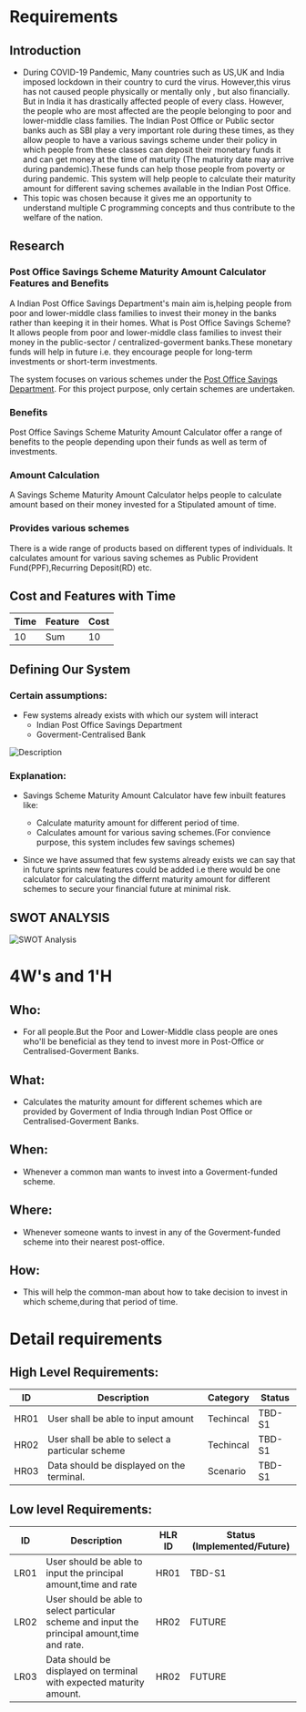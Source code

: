 # Requirements
## Introduction
 * During COVID-19 Pandemic, Many countries such as US,UK and India imposed lockdown in their country to curd the virus. However,this virus has not caused people physically or mentally only , but also financially. But in India it has drastically affected people of every class. However, the people who are most affected are the people belonging to poor and lower-middle class families. The Indian Post Office or Public sector banks auch as SBI play a very important role during these times, as they allow people to have a various savings scheme under their policy in which people from these classes can deposit their monetary funds it and can get money at the time of maturity (The maturity date may arrive during pandemic).These funds can help those people from poverty or during pandemic. This system will help people to calculate their maturity amount for different saving schemes available in the Indian Post Office.     
 * This topic was chosen because it gives me an opportunity to understand multiple C programming concepts and thus contribute to the welfare of the nation.

## Research
### Post Office Savings Scheme Maturity Amount Calculator Features and Benefits
A Indian Post Office Savings Department's main aim is,helping people from poor and lower-middle class families to invest their money in the banks rather than keeping it in their homes. 
What is Post Office Savings Scheme? 
It allows people from poor and lower-middle class families to invest their money in the public-sector / centralized-goverment banks.These monetary funds will help in future i.e. they encourage people for long-term investments or short-term investments.

The system focuses on various schemes under the [Post Office Savings Department](https://www.indiapost.gov.in/Financial/pages/content/post-office-saving-schemes.aspx). For this project purpose, only certain schemes are undertaken.

### Benefits
Post Office Savings Scheme Maturity Amount Calculator offer a range of benefits to the people depending upon their funds as well as term of investments.

### Amount Calculation
A Savings Scheme Maturity Amount Calculator helps people to calculate amount based on their money invested for a Stipulated amount of time.

### Provides various schemes
There is a wide range of products based on different types of individuals. It calculates amount for various saving schemes as Public Provident Fund(PPF),Recurring Deposit(RD) etc.






## Cost and Features with Time 
| Time | Feature | Cost |
| ----- | ----- | ----- |
| 10    |   Sum |  10  |


## Defining Our System
### Certain assumptions:
* Few systems already exists with which our system will interact
    * Indian Post Office Savings Department
    * Goverment-Centralised Bank 
    
![Description](https://github.com/shubh-77/LnT_Mini_Project/blob/main/1_Requirements/System_Diagram.png)
### Explanation:
* Savings Scheme Maturity Amount Calculator have few inbuilt features like:
    * Calculate maturity amount for different period of time.
    * Calculates amount for various saving schemes.(For convience purpose, this system includes few savings schemes)

* Since we have assumed that few systems already exists we can say that in future sprints new features could be added i.e there would be one calculator for calculating the differnt maturity amount for different schemes to secure your financial future at minimal risk.

## SWOT ANALYSIS
![SWOT Analysis](https://github.com/shubh-77/LnT_Mini_Project/blob/main/1_Requirements/SWOT.png)

# 4W&#39;s and 1&#39;H

## Who:
* For all people.But the Poor and Lower-Middle class people are ones who'll be beneficial as they tend to invest more in Post-Office or Centralised-Goverment Banks.

## What:
* Calculates the maturity amount for different schemes which are provided by Goverment of India through Indian Post Office or Centralised-Goverment Banks.

## When:
* Whenever a common man wants to invest into a Goverment-funded scheme.

## Where:
* Whenever someone wants to invest in any of the Goverment-funded scheme into their nearest post-office.

## How:
* This will help the common-man about how to take decision to invest in which scheme,during that period of time.

# Detail requirements
## High Level Requirements: 
| ID | Description | Category | Status | 
| ----- | ----- | ------- | ---------|
| HR01 | User shall be able to input amount| Techincal | TBD-S1 | 
| HR02 | User shall be able to select a particular scheme | Techincal | TBD-S1 |
| HR03 | Data should be displayed on the terminal. | Scenario | TBD-S1 |


##  Low level Requirements:
| ID | Description | HLR ID | Status (Implemented/Future) |
| ------ | --------- | ------ | ----- |
| LR01 | User should be able to input the principal amount,time and rate | HR01 | TBD-S1 |
| LR02 | User should be able to select particular scheme and  input the principal amount,time and rate.| HR02 | FUTURE |
| LR03 | Data should be displayed on terminal with expected maturity amount. | HR02 | FUTURE |


